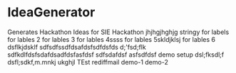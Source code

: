 # IdeaGenerator
Generates Hackathon Ideas for SIE Hackathon
jhjhgjhghjg
stringy
for labels
for lables 2
for lables 3
for lables 4ssss
for lables 5skldjklsj
for lables 6
dsflkjdsklf
sdfsdfssdfdsafdsfsdfdsfds
d;'fsd;flk
sdfkdlfdsfsdafdsadfdsfasfdsf
sdfsdafdsf
asfsdfdsf
demo setup
dsl;fksdl;f
dsfl;sdkf,m.mnkj
ukghjl
TEst
rediffmail
demo-1
demo-2
